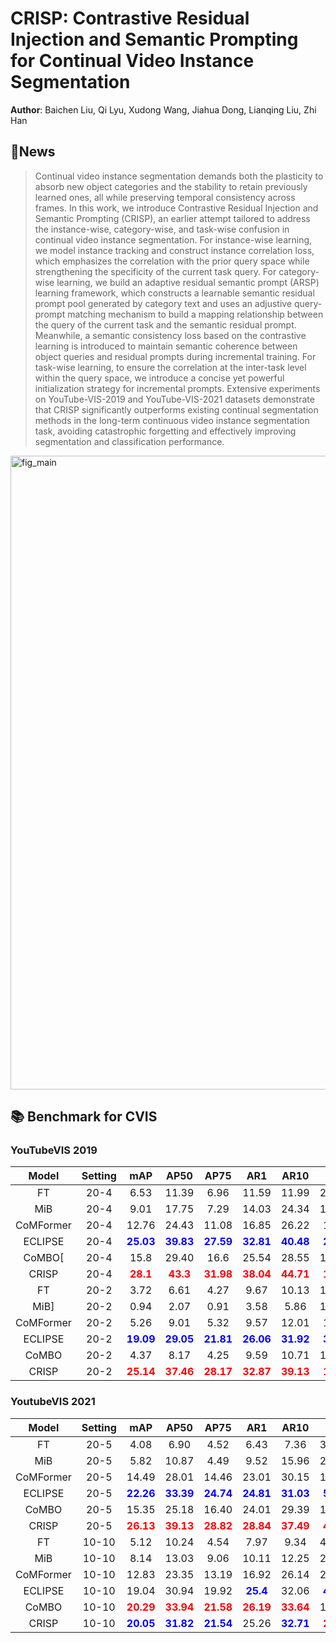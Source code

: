 # CRISP: Contrastive Residual Injection and Semantic Prompting for Continual Video Instance Segmentation
**Author**: Baichen Liu, Qi Lyu, Xudong Wang, Jiahua Dong, Lianqing Liu, Zhi Han

## 🚀News


>Continual video instance segmentation demands both the plasticity to absorb new object categories and the stability to retain previously learned ones, all while preserving temporal consistency across frames. In this work, we introduce Contrastive Residual Injection and Semantic Prompting (CRISP), an earlier attempt tailored to address the instance-wise, category-wise, and task-wise confusion in continual video instance segmentation. For instance-wise learning, we model instance tracking and construct instance correlation loss, which emphasizes the correlation with the prior query space while strengthening the specificity of the current task query. For category-wise learning, we build an adaptive residual semantic prompt (ARSP) learning framework, which constructs a learnable semantic residual prompt pool generated by category text and uses an adjustive query-prompt matching mechanism to build a mapping relationship between the query of the current task and the semantic residual prompt. Meanwhile, a semantic consistency loss based on the contrastive learning is introduced to maintain semantic coherence between object queries and residual prompts during incremental training. For task-wise learning, to ensure the correlation at the inter-task level within the query space, we introduce a concise yet powerful initialization strategy for incremental prompts. Extensive experiments on YouTube-VIS-2019 and YouTube-VIS-2021 datasets demonstrate that CRISP significantly outperforms existing continual segmentation methods in the long-term continuous video instance segmentation task, avoiding catastrophic forgetting and effectively improving segmentation and classification performance.

<img width="1716" height="1014" alt="fig_main" src="https://github.com/user-attachments/assets/ea94b90a-6a25-424f-bdbc-31e94465bd9e" />


## 📚 Benchmark for CVIS

### YouTubeVIS 2019

| **Model** | Setting |                  **mAP**                  |                 **AP50**                  |                 **AP75**                  |                  **AR1**                  |                 **AR10**                  |                  **FR**                  |
| :-------: | :-----: | :---------------------------------------: | :---------------------------------------: | :---------------------------------------: | :---------------------------------------: | :---------------------------------------: | :--------------------------------------: |
|    FT     |  20-4   |                   6.53                    |                   11.39                   |                   6.96                    |                   11.59                   |                   11.99                   |                  21.19                   |
|    MiB    |  20-4   |                   9.01                    |                   17.75                   |                   7.29                    |                   14.03                   |                   24.34                   |                  17.78                   |
| CoMFormer |  20-4   |                   12.76                   |                   24.43                   |                   11.08                   |                   16.85                   |                   26.22                   |                   13.6                   |
|  ECLIPSE  |  20-4   | **<span style="color:blue">25.03</span>** | **<span style="color:blue">39.83</span>** | **<span style="color:blue">27.59</span>** | **<span style="color:blue">32.81</span>** | **<span style="color:blue">40.48</span>** | **<span style="color:blue">2.23</span>** |
|  CoMBO[   |  20-4   |                   15.8                    |                   29.40                   |                   16.6                    |                   25.54                   |                   28.55                   |                  16.05                   |
|   CRISP   |  20-4   |  **<span style="color:red">28.1</span>**  |  **<span style="color:red">43.3</span>**  | **<span style="color:red">31.98</span>**  | **<span style="color:red">38.04</span>**  | **<span style="color:red">44.71</span>**  | **<span style="color:red">1.93</span>**  |
|    FT     |  20-2   |                   3.72                    |                   6.61                    |                   4.27                    |                   9.67                    |                   10.13                   |                  15.56                   |
|   MiB]    |  20-2   |                   0.94                    |                   2.07                    |                   0.91                    |                   3.58                    |                   5.86                    |                  16.26                   |
| CoMFormer |  20-2   |                   5.26                    |                   9.01                    |                   5.32                    |                   9.57                    |                   12.01                   |                   11.4                   |
|  ECLIPSE  |  20-2   | **<span style="color:blue">19.09</span>** | **<span style="color:blue">29.05</span>** | **<span style="color:blue">21.81</span>** | **<span style="color:blue">26.06</span>** | **<span style="color:blue">31.92</span>** | **<span style="color:blue">3.21</span>** |
|   CoMBO   |  20-2   |                   4.37                    |                   8.17                    |                   4.25                    |                   9.59                    |                   10.71                   |                  15.02                   |
|   CRISP   |  20-2   | **<span style="color:red">25.14</span>**  | **<span style="color:red">37.46</span>**  | **<span style="color:red">28.17</span>**  | **<span style="color:red">32.87</span>**  | **<span style="color:red">39.13</span>**  | **<span style="color:red">1.13</span>**  |

### YoutubeVIS 2021

| **Model** | Setting |                  **mAP**                  |                 **AP50**                  |                 **AP75**                  |                  **AR1**                  |                 **AR10**                  |                  **FR**                  |
| :-------: | :-----: | :---------------------------------------: | :---------------------------------------: | :---------------------------------------: | :---------------------------------------: | :---------------------------------------: | :--------------------------------------: |
|    FT     |  20-5   |                   4.08                    |                   6.90                    |                   4.52                    |                   6.43                    |                   7.36                    |                  32.63                   |
|    MiB    |  20-5   |                   5.82                    |                   10.87                   |                   4.49                    |                   9.52                    |                   15.96                   |                  25.44                   |
| CoMFormer |  20-5   |                   14.49                   |                   28.01                   |                   14.46                   |                   23.01                   |                   30.15                   |                  10.58                   |
|  ECLIPSE  |  20-5   | **<span style="color:blue">22.26</span>** | **<span style="color:blue">33.39</span>** | **<span style="color:blue">24.74</span>** | **<span style="color:blue">24.81</span>** | **<span style="color:blue">31.03</span>** | **<span style="color:blue">5.03</span>** |
|   CoMBO   |  20-5   |                   15.35                   |                   25.18                   |                   16.40                   |                   24.01                   |                   29.39                   |                  19.88                   |
|   CRISP   |  20-5   | **<span style="color:red">26.13</span>**  | **<span style="color:red">39.13</span>**  | **<span style="color:red">28.82</span>**  | **<span style="color:red">28.84</span>**  | **<span style="color:red">37.49</span>**  | **<span style="color:red">4.38</span>**  |
|    FT     |  10-10  |                   5.12                    |                   10.24                   |                   4.54                    |                   7.97                    |                   9.34                    |                  42.96                   |
|    MiB    |  10-10  |                   8.14                    |                   13.03                   |                   9.06                    |                   10.11                   |                   12.25                   |                  24.95                   |
| CoMFormer |  10-10  |                   12.83                   |                   23.35                   |                   13.19                   |                   16.92                   |                   26.14                   |                  23.67                   |
|  ECLIPSE  |  10-10  |                   19.04                   |                   30.94                   |                   19.92                   | **<span style="color:blue">25.4</span>**  |                   32.06                   | **<span style="color:blue">4.38</span>** |
|   CoMBO   |  10-10  | **<span style="color:red">20.29</span>**  | **<span style="color:red">33.94</span>**  | **<span style="color:red">21.58</span>**  | **<span style="color:red">26.19</span>**  | **<span style="color:red">33.64</span>**  |                  19.75                   |
|   CRISP   |  10-10  | **<span style="color:blue">20.05</span>** | **<span style="color:blue">31.82</span>** | **<span style="color:blue">21.54</span>** |                   25.26                   | **<span style="color:blue">32.71</span>** | **<span style="color:red">2.73</span>**  |

